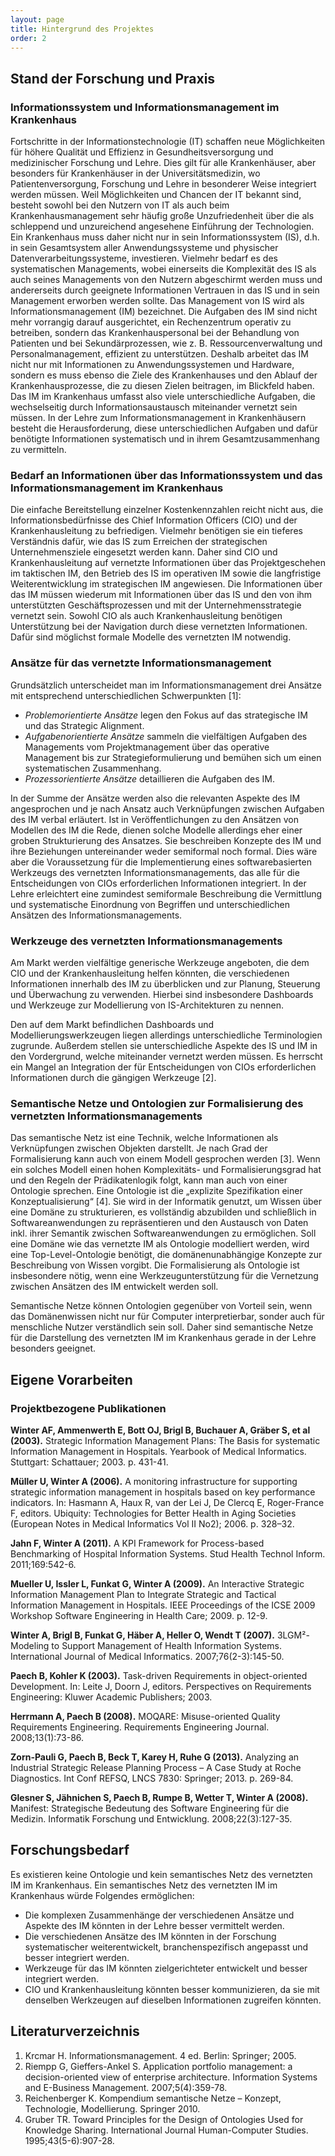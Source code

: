 ```yaml
---
layout: page
title: Hintergrund des Projektes
order: 2
---
```


## Stand der Forschung und Praxis

### Informationssystem und Informationsmanagement im Krankenhaus

Fortschritte in der Informationstechnologie (IT) schaffen neue Möglichkeiten für höhere Qualität und Effizienz in Gesundheitsversorgung und medizinischer Forschung und Lehre.
Dies gilt für alle Krankenhäuser, aber besonders für Krankenhäuser in der Universitätsmedizin, wo Patientenversorgung, Forschung und Lehre in besonderer Weise integriert werden müssen.
Weil Möglichkeiten und Chancen der IT bekannt sind, besteht sowohl bei den Nutzern von IT als auch beim Krankenhausmanagement sehr häufig große Unzufriedenheit über die als schleppend und unzureichend angesehene Einführung der Technologien.
Ein Krankenhaus muss daher nicht nur in sein Informationssystem (IS), d.h. in sein Gesamtsystem aller Anwendungssysteme und physischer Datenverarbeitungssysteme, investieren.
Vielmehr bedarf es des systematischen Managements, wobei einerseits die Komplexität des IS als auch seines Managements von den Nutzern abgeschirmt werden muss und andererseits durch geeignete Informationen Vertrauen in das IS und in sein Management erworben werden sollte.
Das Management von IS wird als Informationsmanagement (IM) bezeichnet.
Die Aufgaben des IM sind nicht mehr vorrangig darauf ausgerichtet, ein Rechenzentrum operativ zu betreiben, sondern das Krankenhauspersonal bei der Behandlung von Patienten und bei Sekundärprozessen, wie z. B. Ressourcenverwaltung und Personalmanagement, effizient zu unterstützen.
Deshalb arbeitet das IM nicht nur mit Informationen zu Anwendungssystemen und Hardware, sondern es muss ebenso die Ziele des Krankenhauses und den Ablauf der Krankenhausprozesse, die zu diesen Zielen beitragen, im Blickfeld haben.
Das IM im Krankenhaus umfasst also viele unterschiedliche Aufgaben, die wechselseitig durch Informationsaustausch miteinander vernetzt sein müssen.
In der Lehre zum Informationsmanagement in Krankenhäusern besteht die Herausforderung, diese unterschiedlichen Aufgaben und dafür benötigte Informationen systematisch und in ihrem Gesamtzusammenhang zu vermitteln.

### Bedarf an Informationen über das Informationssystem und das Informationsmanagement im Krankenhaus

Die einfache Bereitstellung einzelner Kostenkennzahlen reicht nicht aus, die Informationsbedürfnisse des Chief Information Officers (CIO) und der Krankenhausleitung zu befriedigen.
Vielmehr benötigen sie ein tieferes Verständnis dafür, wie das IS zum Erreichen der strategischen Unternehmensziele eingesetzt werden kann.
Daher sind CIO und Krankenhausleitung auf vernetzte Informationen über das Projektgeschehen im taktischen IM, den Betrieb des IS im operativen IM sowie die langfristige Weiterentwicklung im strategischen IM angewiesen.
Die Informationen über das IM müssen wiederum mit Informationen über das IS und den von ihm unterstützten Geschäftsprozessen und mit der Unternehmensstrategie vernetzt sein.
Sowohl CIO als auch Krankenhausleitung benötigen Unterstützung bei der Navigation durch diese vernetzten Informationen.
Dafür sind möglichst formale Modelle des vernetzten IM notwendig.

### Ansätze für das vernetzte Informationsmanagement

Grundsätzlich unterscheidet man im Informationsmanagement drei Ansätze mit entsprechend unterschiedlichen Schwerpunkten [1]:

* *Problemorientierte Ansätze* legen den Fokus auf das strategische IM und das Strategic Alignment.
* *Aufgabenorientierte Ansätze* sammeln die vielfältigen Aufgaben des Managements vom Projektmanagement über das operative Management bis zur Strategieformulierung und bemühen sich um einen systematischen Zusammenhang.
* *Prozessorientierte Ansätze* detaillieren die Aufgaben des IM.

In der Summe der Ansätze werden also die relevanten Aspekte des IM angesprochen und je nach Ansatz auch Verknüpfungen zwischen Aufgaben des IM verbal erläutert.
Ist in Veröffentlichungen zu den Ansätzen von Modellen des IM die Rede, dienen solche Modelle allerdings eher einer groben Strukturierung des Ansatzes.
Sie beschreiben Konzepte des IM und ihre Beziehungen untereinander weder semiformal noch formal.
Dies wäre aber die Voraussetzung für die Implementierung eines softwarebasierten Werkzeugs des vernetzten Informationsmanagements, das alle für die Entscheidungen von CIOs erforderlichen Informationen integriert.
In der Lehre erleichtert eine zumindest semiformale Beschreibung die Vermittlung und systematische Einordnung von Begriffen und unterschiedlichen Ansätzen des Informationsmanagements.

### Werkzeuge des vernetzten Informationsmanagements

Am Markt werden vielfältige generische Werkzeuge angeboten, die dem CIO und der Krankenhausleitung helfen könnten, die verschiedenen Informationen innerhalb des IM zu überblicken und zur Planung, Steuerung und Überwachung zu verwenden.
Hierbei sind insbesondere Dashboards und Werkzeuge zur Modellierung von IS-Architekturen zu nennen.

Den auf dem Markt befindlichen Dashboards und Modellierungswerkzeugen liegen allerdings unterschiedliche Terminologien zugrunde.
Außerdem stellen sie unterschiedliche Aspekte des IS und IM in den Vordergrund, welche miteinander vernetzt werden müssen.
Es herrscht ein Mangel an Integration der für Entscheidungen von CIOs erforderlichen Informationen durch die gängigen Werkzeuge [2].

### Semantische Netze und Ontologien zur Formalisierung des vernetzten Informationsmanagements

Das semantische Netz ist eine Technik, welche Informationen als Verknüpfungen zwischen Objekten darstellt.
Je nach Grad der Formalisierung kann auch von einem Modell gesprochen werden [3].
Wenn ein solches Modell einen hohen Komplexitäts- und Formalisierungsgrad hat und den Regeln der Prädikatenlogik folgt, kann man auch von einer Ontologie sprechen.
Eine Ontologie ist die „explizite Spezifikation einer Konzeptualisierung“ [4].
Sie wird in der Informatik genutzt, um Wissen über eine Domäne zu strukturieren, es vollständig abzubilden und schließlich in Softwareanwendungen zu repräsentieren und den Austausch von Daten inkl. ihrer Semantik zwischen Softwareanwendungen zu ermöglichen.
Soll eine Domäne wie das vernetzte IM als Ontologie modelliert werden, wird eine Top-Level-Ontologie benötigt, die domänenunabhängige Konzepte zur Beschreibung von Wissen vorgibt.
Die Formalisierung als Ontologie ist insbesondere nötig, wenn eine Werkzeugunterstützung für die Vernetzung zwischen Ansätzen des IM entwickelt werden soll.

Semantische Netze können Ontologien gegenüber von Vorteil sein, wenn das Domänenwissen nicht nur für Computer interpretierbar, sonder auch für menschliche Nutzer verständlich sein soll.
Daher sind semantische Netze für die Darstellung des vernetzten IM im Krankenhaus gerade in der Lehre besonders geeignet.

## Eigene Vorarbeiten
### Projektbezogene Publikationen

**Winter AF, Ammenwerth E, Bott OJ, Brigl B, Buchauer A, Gräber S, et al (2003).**
Strategic Information Management Plans: The Basis for systematic Information Management in Hospitals.
Yearbook of Medical Informatics.
Stuttgart: Schattauer; 2003. p. 431-41.

**Müller U, Winter A (2006).**
A monitoring infrastructure for supporting strategic information management in hospitals based on key performance indicators.
In: Hasmann A, Haux R, van der Lei J, De Clercq E, Roger-France F, editors.
Ubiquity: Technologies for Better Health in Aging Societies (European Notes in Medical Informatics Vol II No2); 2006. p. 328–32.

**Jahn F, Winter A (2011).**
A KPI Framework for Process-based Benchmarking of Hospital Information Systems.
Stud Health Technol Inform. 2011;169:542-6.

**Mueller U, Issler L, Funkat G, Winter A (2009).**
An Interactive Strategic Information Management Plan to Integrate Strategic and Tactical Information Management in Hospitals.
IEEE Proceedings of the ICSE 2009 Workshop Software Engineering in Health Care; 2009. p. 12-9.

**Winter A, Brigl B, Funkat G, Häber A, Heller O, Wendt T (2007).**
3LGM²-Modeling to Support Management of Health Information Systems.
International Journal of Medical Informatics. 2007;76(2-3):145-50.

**Paech B, Kohler K (2003).**
Task-driven Requirements in object-oriented Development.
In: Leite J, Doorn J, editors.
Perspectives on Requirements Engineering: Kluwer Academic Publishers; 2003.

**Herrmann A, Paech B (2008).**
MOQARE: Misuse-oriented Quality Requirements Engineering.
Requirements Engineering Journal. 2008;13(1):73-86.

**Zorn-Pauli G, Paech B, Beck T, Karey H, Ruhe G (2013).**
Analyzing an Industrial Strategic Release Planning Process – A Case Study at Roche Diagnostics.
Int Conf REFSQ, LNCS 7830: Springer; 2013. p. 269-84.

**Glesner S, Jähnichen S, Paech B, Rumpe B, Wetter T, Winter A (2008).**
Manifest: Strategische Bedeutung des Software Engineering für die Medizin.
Informatik Forschung und Entwicklung. 2008;22(3):127-35.

## Forschungsbedarf

Es existieren keine Ontologie und kein semantisches Netz des vernetzten IM im Krankenhaus.
Ein semantisches Netz des vernetzten IM im Krankenhaus würde Folgendes ermöglichen:

* Die komplexen Zusammenhänge der verschiedenen Ansätze und Aspekte des IM könnten in der Lehre besser vermittelt werden.
* Die verschiedenen Ansätze des IM könnten in der Forschung systematischer weiterentwickelt, branchenspezifisch angepasst und besser integriert werden.
* Werkzeuge für das IM könnten zielgerichteter entwickelt und besser integriert werden.
* CIO und Krankenhausleitung könnten besser kommunizieren, da sie mit denselben Werkzeugen auf dieselben Informationen zugreifen könnten.

## Literaturverzeichnis

1. Krcmar H. Informationsmanagement. 4 ed. Berlin: Springer; 2005.
2. Riempp G, Gieffers-Ankel S. Application portfolio management: a decision-oriented view of enterprise architecture. Information Systems and E-Business Management. 2007;5(4):359-78.
3. Reichenberger K. Kompendium semantische Netze – Konzept, Technologie, Modellierung. Springer 2010.
4. Gruber TR. Toward Principles for the Design of Ontologies Used for Knowledge Sharing. International Journal Human-Computer Studies. 1995;43(5-6):907-28.

